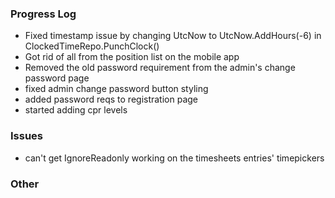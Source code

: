 ### Progress Log
- Fixed timestamp issue by changing UtcNow to UtcNow.AddHours(-6) in ClockedTimeRepo.PunchClock()
- Got rid of all from the position list on the mobile app
- Removed the old password requirement from the admin's change password page
- fixed admin change password button styling
- added password reqs to registration page
- started adding cpr levels

### Issues
- can't get IgnoreReadonly working on the timesheets entries' timepickers 

### Other
